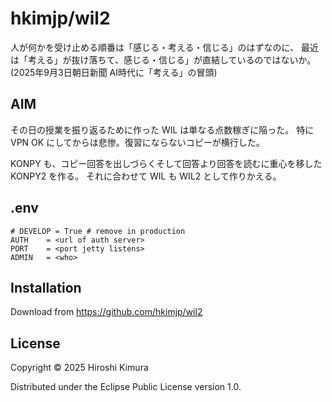# hkimjp/wil2

人が何かを受け止める順番は「感じる・考える・信じる」のはずなのに、
最近は「考える」が抜け落ちて、感じる・信じる」が直結しているのではないか。
(2025年9月3日朝日新聞 AI時代に「考える」の冒頭)

## AIM

その日の授業を振り返るために作った WIL は単なる点数稼ぎに陥った。
特に VPN OK にしてからは悲惨。復習にならないコピーが横行した。

KONPY も、コピー回答を出しづらくそして回答より回答を読むに重心を移した KONPY2 を作る。
それに合わせて WIL も WIL2 として作りかえる。

## .env

```
# DEVELOP = True # remove in production
AUTH    = <url of auth server>
PORT    = <port jetty listens>
ADMIN   = <who>
```

## Installation

Download from https://github.com/hkimjp/wil2

## License

Copyright © 2025 Hiroshi Kimura

Distributed under the Eclipse Public License version 1.0.
